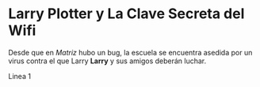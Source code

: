 # Larry Plotter y La Clave Secreta del Wifi

Desde que en *Matriz* hubo un bug, la escuela se encuentra 
asedida por un virus contra el que Larry **Larry** y sus
amigos deberán luchar.



Linea 1